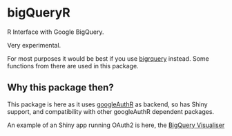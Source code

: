# bigQueryR
R Interface with Google BigQuery.

Very experimental.

For most purposes it would be best if you use [bigrquery](https://github.com/hadley/bigrquery) instead.  Some functions from there are used in this package.

## Why this package then?

This package is here as it uses [googleAuthR](https://github.com/MarkEdmondson1234/googleAuthR) as backend, so has Shiny support, and compatibility with other googleAuthR dependent packages.

An example of an Shiny app running OAuth2 is here, the [BigQuery Visualiser](https://mark.shinyapps.io/bigquery-viz/)



